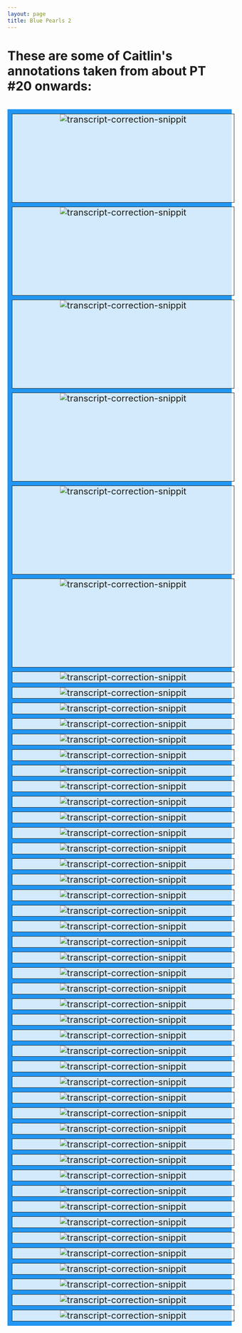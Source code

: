 ```yaml
---
layout: page
title: Blue Pearls 2
---  
```




<h1>These are some of Caitlin's annotations taken from about PT #20 onwards:</h1>

<br/>

<div class="grid-container">
  <div class="grid-item"><img src="assets/images/blue2/c1.jpg" alt="transcript-correction-snippit"></div>
  <div class="grid-item"><img src="assets/images/blue2/c2.jpg" alt="transcript-correction-snippit"></div>
  <div class="grid-item"><img src="assets/images/blue2/c3.jpg" alt="transcript-correction-snippit"></div>  
  <div class="grid-item"><img src="assets/images/blue2/c4.jpg" alt="transcript-correction-snippit"></div>
  <div class="grid-item"><img src="assets/images/blue2/c5.jpg" alt="transcript-correction-snippit"></div>
  <div class="grid-item"><img src="assets/images/blue2/c6.jpg" alt="transcript-correction-snippit"></div>  
  <div class="grid-item"><img src="assets/images/blue2/c7.jpg" alt="transcript-correction-snippit"></div>
  <div class="grid-item"><img src="assets/images/blue2/c8.jpg" alt="transcript-correction-snippit"></div>
  

  <div class="grid-item"><img src="assets/images/blue2/c9.jpg" alt="transcript-correction-snippit"></div>
  <div class="grid-item"><img src="assets/images/blue2/c10.jpg" alt="transcript-correction-snippit"></div>
  <div class="grid-item"><img src="assets/images/blue2/c11.JPG" alt="transcript-correction-snippit"></div>  
  <div class="grid-item"><img src="assets/images/blue2/c12.JPG" alt="transcript-correction-snippit"></div>
  <div class="grid-item"><img src="assets/images/blue2/c13.JPG" alt="transcript-correction-snippit"></div>
  <div class="grid-item"><img src="assets/images/blue2/c14.JPG" alt="transcript-correction-snippit"></div>  
  <div class="grid-item"><img src="assets/images/blue2/c15.JPG" alt="transcript-correction-snippit"></div>
  <div class="grid-item"><img src="assets/images/blue2/c16.JPG" alt="transcript-correction-snippit"></div>

  <div class="grid-item"><img src="assets/images/blue2/c17.JPG" alt="transcript-correction-snippit"></div>
  <div class="grid-item"><img src="assets/images/blue2/c18.JPG" alt="transcript-correction-snippit"></div>
  <div class="grid-item"><img src="assets/images/blue2/c19.JPG" alt="transcript-correction-snippit"></div>  
  <div class="grid-item"><img src="assets/images/blue2/c20.JPG" alt="transcript-correction-snippit"></div>
  <div class="grid-item"><img src="assets/images/blue2/c21.JPG" alt="transcript-correction-snippit"></div>
  <div class="grid-item"><img src="assets/images/blue2/c22.JPG" alt="transcript-correction-snippit"></div>  
  <div class="grid-item"><img src="assets/images/blue2/c23.JPG" alt="transcript-correction-snippit"></div>
  <div class="grid-item"><img src="assets/images/blue2/c24.JPG" alt="transcript-correction-snippit"></div>

  <div class="grid-item"><img src="assets/images/blue2/c25.JPG" alt="transcript-correction-snippit"></div>
  <div class="grid-item"><img src="assets/images/blue2/c26.JPG" alt="transcript-correction-snippit"></div>
  <div class="grid-item"><img src="assets/images/blue2/c27.JPG" alt="transcript-correction-snippit"></div>  
  <div class="grid-item"><img src="assets/images/blue2/c28.JPG" alt="transcript-correction-snippit"></div>
  <div class="grid-item"><img src="assets/images/blue2/c29.JPG" alt="transcript-correction-snippit"></div>
  <div class="grid-item"><img src="assets/images/blue2/c30.JPG" alt="transcript-correction-snippit"></div>  
  <div class="grid-item"><img src="assets/images/blue2/c31.JPG" alt="transcript-correction-snippit"></div>
  <div class="grid-item"><img src="assets/images/blue2/c32.JPG" alt="transcript-correction-snippit"></div>

  <div class="grid-item"><img src="assets/images/blue2/c33.JPG" alt="transcript-correction-snippit"></div>
  <div class="grid-item"><img src="assets/images/blue2/c34.JPG" alt="transcript-correction-snippit"></div>
  <div class="grid-item"><img src="assets/images/blue2/c35.JPG" alt="transcript-correction-snippit"></div>  
  <div class="grid-item"><img src="assets/images/blue2/c36.JPG" alt="transcript-correction-snippit"></div>
  <div class="grid-item"><img src="assets/images/blue2/c37.JPG" alt="transcript-correction-snippit"></div>
  <div class="grid-item"><img src="assets/images/blue2/c38.JPG" alt="transcript-correction-snippit"></div>  
  <div class="grid-item"><img src="assets/images/blue2/c39.JPG" alt="transcript-correction-snippit"></div>
  <div class="grid-item"><img src="assets/images/blue2/c40.JPG" alt="transcript-correction-snippit"></div>

  <div class="grid-item"><img src="assets/images/blue2/c41.JPG" alt="transcript-correction-snippit"></div>
  <div class="grid-item"><img src="assets/images/blue2/c42.JPG" alt="transcript-correction-snippit"></div>
  <div class="grid-item"><img src="assets/images/blue2/c43.JPG" alt="transcript-correction-snippit"></div>  
  <div class="grid-item"><img src="assets/images/blue2/c44.JPG" alt="transcript-correction-snippit"></div>
  <div class="grid-item"><img src="assets/images/blue2/c45.JPG" alt="transcript-correction-snippit"></div>
  <div class="grid-item"><img src="assets/images/blue2/c46.JPG" alt="transcript-correction-snippit"></div>  
  <div class="grid-item"><img src="assets/images/blue2/c47.JPG" alt="transcript-correction-snippit"></div>
  <div class="grid-item"><img src="assets/images/blue2/c48.JPG" alt="transcript-correction-snippit"></div>


  </div>



<style>
  .grid-container {
    display: grid;
    grid-gap: 9px;
    /*grid-template-columns: auto auto;*/
    grid-template-columns: repeat(auto-fit, minmax(500px, 1fr));
    grid-template-rows: repeat(6, 200px);
    grid-auto-flow: dense;
    background-color: #2196F3;
    padding: 10px;
    grid-column: span 2;
  }
  .grid-item {
    background-color: rgba(255, 255, 255, 0.8);
    border: 1px solid rgba(0, 0, 0, 0.8);
    /*padding: 20px;*/
    font-size: 20px;
    justify-content: center;
    text-align: center;
 /*align-self: center;*/
  }
  </style>
  
